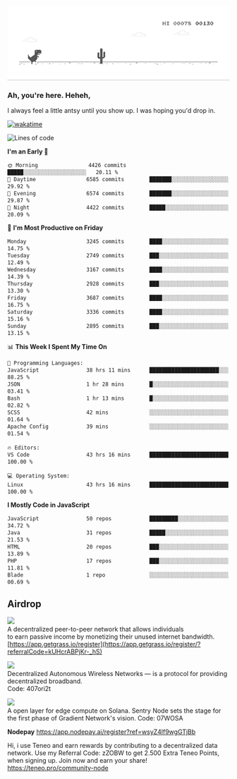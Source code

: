 
<div align="center">
    <img align="center" src="dino.gif">
</div>

### Ah, you're here. Heheh, 
I always feel a little antsy until you show up. I was hoping you'd drop in.

[![wakatime](https://wakatime.com/badge/user/8ad4afa2-1a56-40d1-a949-4663473915b6.svg)](https://wakatime.com/@mrepol742)

<!--START_SECTION:mrepol742-->
![Lines of code](https://img.shields.io/badge/From%20Hello%20World%20I%27ve%20Written-19.2%20million%20lines%20of%20code-blue)

**I'm an Early 🐤** 

```text
🌞 Morning                4426 commits        █████░░░░░░░░░░░░░░░░░░░░   20.11 % 
🌆 Daytime                6585 commits        ███████░░░░░░░░░░░░░░░░░░   29.92 % 
🌃 Evening                6574 commits        ███████░░░░░░░░░░░░░░░░░░   29.87 % 
🌙 Night                  4422 commits        █████░░░░░░░░░░░░░░░░░░░░   20.09 % 
```
📅 **I'm Most Productive on Friday** 

```text
Monday                   3245 commits        ████░░░░░░░░░░░░░░░░░░░░░   14.75 % 
Tuesday                  2749 commits        ███░░░░░░░░░░░░░░░░░░░░░░   12.49 % 
Wednesday                3167 commits        ████░░░░░░░░░░░░░░░░░░░░░   14.39 % 
Thursday                 2928 commits        ███░░░░░░░░░░░░░░░░░░░░░░   13.30 % 
Friday                   3687 commits        ████░░░░░░░░░░░░░░░░░░░░░   16.75 % 
Saturday                 3336 commits        ████░░░░░░░░░░░░░░░░░░░░░   15.16 % 
Sunday                   2895 commits        ███░░░░░░░░░░░░░░░░░░░░░░   13.15 % 
```


📊 **This Week I Spent My Time On** 

```text
💬 Programming Languages: 
JavaScript               38 hrs 11 mins      ██████████████████████░░░   88.25 % 
JSON                     1 hr 28 mins        █░░░░░░░░░░░░░░░░░░░░░░░░   03.41 % 
Bash                     1 hr 13 mins        █░░░░░░░░░░░░░░░░░░░░░░░░   02.82 % 
SCSS                     42 mins             ░░░░░░░░░░░░░░░░░░░░░░░░░   01.64 % 
Apache Config            39 mins             ░░░░░░░░░░░░░░░░░░░░░░░░░   01.54 % 

🔥 Editors: 
VS Code                  43 hrs 16 mins      █████████████████████████   100.00 % 

💻 Operating System: 
Linux                    43 hrs 16 mins      █████████████████████████   100.00 % 
```

**I Mostly Code in JavaScript** 

```text
JavaScript               50 repos            █████████░░░░░░░░░░░░░░░░   34.72 % 
Java                     31 repos            █████░░░░░░░░░░░░░░░░░░░░   21.53 % 
HTML                     20 repos            ███░░░░░░░░░░░░░░░░░░░░░░   13.89 % 
PHP                      17 repos            ███░░░░░░░░░░░░░░░░░░░░░░   11.81 % 
Blade                    1 repo              ░░░░░░░░░░░░░░░░░░░░░░░░░   00.69 % 
```




<!--END_SECTION:mrepol742-->

## Airdrop
<img src="https://app.getgrass.io/_next/image?url=%2Fimages%2Flogos%2Fgrass-logo-dark.png&w=1920&q=75"><br>
A decentralized peer-to-peer network that allows individuals<br> to earn passive income by monetizing their unused internet bandwidth.<br>
[https://app.getgrass.io/register](https://app.getgrass.io/register/?referralCode=kUHcrABPjKr-_hS) 

<img src="https://pbs.twimg.com/profile_images/1811363474284417025/3yGX3CjY_400x400.jpg" width="100"><br>
Decentralized Autonomous Wireless Networks — is a protocol for providing decentralized broadband.<br>
Code: 407ori2t

<img src="https://images.sftcdn.net/images/t_app-icon-m/p/e0c30b4e-875f-4731-aea4-09a15c885a0a/24435018/gradient-sentry-node-logo" width="100"><br>
A open layer for edge compute on Solana. Sentry Node sets the stage for the first phase of Gradient Network's vision.
Code: 07WOSA

**Nodepay**
https://app.nodepay.ai/register?ref=wsyZ4lf9wgGTjBb

Hi, i use Teneo and earn rewards by contributing to a decentralized data network. Use my Referral Code: zZOBW to get 2.500 Extra Teneo Points, when signing up. Join now and earn your share! https://teneo.pro/community-node
